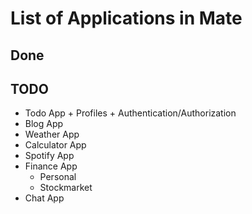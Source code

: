 # List of Applications in Mate

## Done


## TODO
- Todo App + Profiles + Authentication/Authorization
- Blog App
- Weather App
- Calculator App
- Spotify App
- Finance App
    - Personal
    - Stockmarket
- Chat App